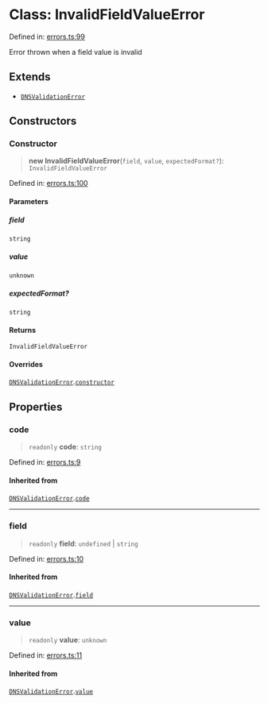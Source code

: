 # Class: InvalidFieldValueError

Defined in: [errors.ts:99](https://github.com/Nick2bad4u/dnsValidator/blob/main/src/errors.ts#L99)

Error thrown when a field value is invalid

## Extends

- [`DNSValidationError`](DNSValidationError.md)

## Constructors

### Constructor

> **new InvalidFieldValueError**(`field`, `value`, `expectedFormat?`): `InvalidFieldValueError`

Defined in: [errors.ts:100](https://github.com/Nick2bad4u/dnsValidator/blob/main/src/errors.ts#L100)

#### Parameters

##### field

`string`

##### value

`unknown`

##### expectedFormat?

`string`

#### Returns

`InvalidFieldValueError`

#### Overrides

[`DNSValidationError`](DNSValidationError.md).[`constructor`](DNSValidationError.md#constructor)

## Properties

### code

> `readonly` **code**: `string`

Defined in: [errors.ts:9](https://github.com/Nick2bad4u/dnsValidator/blob/main/src/errors.ts#L9)

#### Inherited from

[`DNSValidationError`](DNSValidationError.md).[`code`](DNSValidationError.md#code)

***

### field

> `readonly` **field**: `undefined` \| `string`

Defined in: [errors.ts:10](https://github.com/Nick2bad4u/dnsValidator/blob/main/src/errors.ts#L10)

#### Inherited from

[`DNSValidationError`](DNSValidationError.md).[`field`](DNSValidationError.md#field)

***

### value

> `readonly` **value**: `unknown`

Defined in: [errors.ts:11](https://github.com/Nick2bad4u/dnsValidator/blob/main/src/errors.ts#L11)

#### Inherited from

[`DNSValidationError`](DNSValidationError.md).[`value`](DNSValidationError.md#value)
